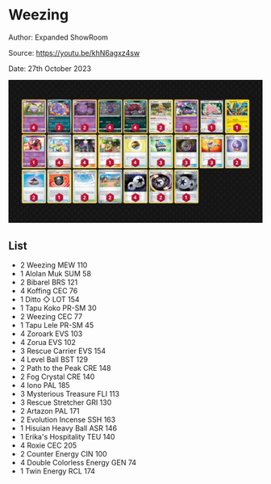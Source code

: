 # Weezing

Author: Expanded ShowRoom

Source: <https://youtu.be/khN6agxz4sw>

Date: 27th October 2023

![decklist](../../images/MEW/Weezing/1-%20Weezing.png)

## List

* 2 Weezing MEW 110
* 1 Alolan Muk SUM 58
* 2 Bibarel BRS 121
* 4 Koffing CEC 76
* 1 Ditto ◇ LOT 154
* 1 Tapu Koko PR-SM 30
* 2 Weezing CEC 77
* 1 Tapu Lele PR-SM 45
* 4 Zoroark EVS 103
* 4 Zorua EVS 102
* 3 Rescue Carrier EVS 154
* 4 Level Ball BST 129
* 2 Path to the Peak CRE 148
* 2 Fog Crystal CRE 140
* 4 Iono PAL 185
* 3 Mysterious Treasure FLI 113
* 3 Rescue Stretcher GRI 130
* 2 Artazon PAL 171
* 2 Evolution Incense SSH 163
* 1 Hisuian Heavy Ball ASR 146
* 1 Erika's Hospitality TEU 140
* 4 Roxie CEC 205
* 2 Counter Energy CIN 100
* 4 Double Colorless Energy GEN 74
* 1 Twin Energy RCL 174
